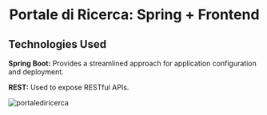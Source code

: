 <h1 align="center" id="title">Portale di Ricerca: Spring + Frontend</h1>

<h2>Technologies Used</h2>
<p id="description"><b>Spring Boot:</b> Provides a streamlined approach for application configuration and deployment.</p>
<p id="description"><b>REST:</b> Used to expose RESTful APIs.</p>

![portalediricerca](https://github.com/user-attachments/assets/fd840dee-5b26-4af4-8331-db6c42184761)
